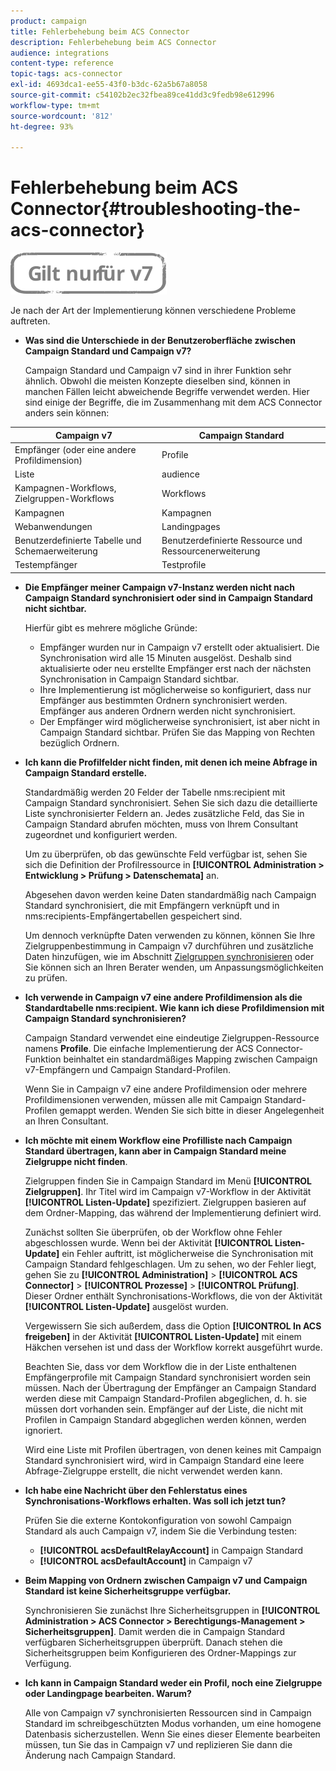 ```yaml
---
product: campaign
title: Fehlerbehebung beim ACS Connector
description: Fehlerbehebung beim ACS Connector
audience: integrations
content-type: reference
topic-tags: acs-connector
exl-id: 4693dca1-ee55-43f0-b3dc-62a5b67a8058
source-git-commit: c54102b2ec32fbea89ce41dd3c9fedb98e612996
workflow-type: tm+mt
source-wordcount: '812'
ht-degree: 93%

---
```


# Fehlerbehebung beim ACS Connector{#troubleshooting-the-acs-connector}

![](../../assets/v7-only.svg)

Je nach der Art der Implementierung können verschiedene Probleme auftreten.

* **Was sind die Unterschiede in der Benutzeroberfläche zwischen Campaign Standard und Campaign v7?**

   Campaign Standard und Campaign v7 sind in ihrer Funktion sehr ähnlich. Obwohl die meisten Konzepte dieselben sind, können in manchen Fällen leicht abweichende Begriffe verwendet werden. Hier sind einige der Begriffe, die im Zusammenhang mit dem ACS Connector anders sein können:

<table> 
 <thead> 
  <tr> 
   <th> Campaign v7<br /> </th> 
   <th> Campaign Standard<br /> </th> 
  </tr> 
 </thead> 
 <tbody> 
  <tr> 
   <td> Empfänger (oder eine andere Profildimension)<br /> </td> 
   <td> Profile<br /> </td> 
  </tr> 
  <tr> 
   <td> Liste<br /> </td> 
   <td> audience<br /> </td> 
  </tr> 
  <tr> 
   <td> Kampagnen-Workflows, Zielgruppen-Workflows<br /> </td> 
   <td> Workflows<br /> </td> 
  </tr> 
  <tr> 
   <td> Kampagnen<br /> </td> 
   <td> Kampagnen<br /> </td> 
  </tr> 
  <tr> 
   <td> Webanwendungen<br /> </td> 
   <td> Landingpages<br /> </td> 
  </tr> 
  <tr> 
   <td> Benutzerdefinierte Tabelle und Schemaerweiterung<br /> </td> 
   <td> Benutzerdefinierte Ressource und Ressourcenerweiterung<br /> </td> 
  </tr> 
  <tr> 
   <td> Testempfänger<br /> </td> 
   <td> Testprofile<br /> </td> 
  </tr> 
 </tbody> 
</table>

* **Die Empfänger meiner Campaign v7-Instanz werden nicht nach Campaign Standard synchronisiert oder sind in Campaign Standard nicht sichtbar.**

   Hierfür gibt es mehrere mögliche Gründe:

   * Empfänger wurden nur in Campaign v7 erstellt oder aktualisiert. Die Synchronisation wird alle 15 Minuten ausgelöst. Deshalb sind aktualisierte oder neu erstellte Empfänger erst nach der nächsten Synchronisation in Campaign Standard sichtbar.
   * Ihre Implementierung ist möglicherweise so konfiguriert, dass nur Empfänger aus bestimmten Ordnern synchronisiert werden. Empfänger aus anderen Ordnern werden nicht synchronisiert.
   * Der Empfänger wird möglicherweise synchronisiert, ist aber nicht in Campaign Standard sichtbar. Prüfen Sie das Mapping von Rechten bezüglich Ordnern.

* **Ich kann die Profilfelder nicht finden, mit denen ich meine Abfrage in Campaign Standard erstelle.**

   Standardmäßig werden 20 Felder der Tabelle nms:recipient mit Campaign Standard synchronisiert. Sehen Sie sich dazu die detaillierte Liste synchronisierter Feldern an. Jedes zusätzliche Feld, das Sie in Campaign Standard abrufen möchten, muss von Ihrem Consultant zugeordnet und konfiguriert werden.

   Um zu überprüfen, ob das gewünschte Feld verfügbar ist, sehen Sie sich die Definition der Profilressource in **[!UICONTROL Administration > Entwicklung > Prüfung > Datenschemata]** an.

   Abgesehen davon werden keine Daten standardmäßig nach Campaign Standard synchronisiert, die mit Empfängern verknüpft und in nms:recipients-Empfängertabellen gespeichert sind.

   Um dennoch verknüpfte Daten verwenden zu können, können Sie Ihre Zielgruppenbestimmung in Campaign v7 durchführen und zusätzliche Daten hinzufügen, wie im Abschnitt [Zielgruppen synchronisieren](../../integrations/using/synchronizing-audiences.md) oder Sie können sich an Ihren Berater wenden, um Anpassungsmöglichkeiten zu prüfen.

* **Ich verwende in Campaign v7 eine andere Profildimension als die Standardtabelle nms:recipient. Wie kann ich diese Profildimension mit Campaign Standard synchronisieren?**

   Campaign Standard verwendet eine eindeutige Zielgruppen-Ressource namens **Profile**. Die einfache Implementierung der ACS Connector-Funktion beinhaltet ein standardmäßiges Mapping zwischen Campaign v7-Empfängern und Campaign Standard-Profilen.

   Wenn Sie in Campaign v7 eine andere Profildimension oder mehrere Profildimensionen verwenden, müssen alle mit Campaign Standard-Profilen gemappt werden. Wenden Sie sich bitte in dieser Angelegenheit an Ihren Consultant.

* **Ich möchte mit einem Workflow eine Profilliste nach Campaign Standard übertragen, kann aber in Campaign Standard meine Zielgruppe nicht finden**.

   Zielgruppen finden Sie in Campaign Standard im Menü **[!UICONTROL Zielgruppen]**. Ihr Titel wird im Campaign v7-Workflow in der Aktivität **[!UICONTROL Listen-Update]** spezifiziert. Zielgruppen basieren auf dem Ordner-Mapping, das während der Implementierung definiert wird.

   Zunächst sollten Sie überprüfen, ob der Workflow ohne Fehler abgeschlossen wurde. Wenn bei der Aktivität **[!UICONTROL Listen-Update]** ein Fehler auftritt, ist möglicherweise die Synchronisation mit Campaign Standard fehlgeschlagen. Um zu sehen, wo der Fehler liegt, gehen Sie zu **[!UICONTROL Administration]** > **[!UICONTROL ACS Connector]** > **[!UICONTROL Prozesse]** > **[!UICONTROL Prüfung]**. Dieser Ordner enthält Synchronisations-Workflows, die von der Aktivität **[!UICONTROL Listen-Update]** ausgelöst wurden.

   Vergewissern Sie sich außerdem, dass die Option **[!UICONTROL In ACS freigeben]** in der Aktivität **[!UICONTROL Listen-Update]** mit einem Häkchen versehen ist und dass der Workflow korrekt ausgeführt wurde.

   Beachten Sie, dass vor dem Workflow die in der Liste enthaltenen Empfängerprofile mit Campaign Standard synchronisiert worden sein müssen. Nach der Übertragung der Empfänger an Campaign Standard werden diese mit Campaign Standard-Profilen abgeglichen, d. h. sie müssen dort vorhanden sein. Empfänger auf der Liste, die nicht mit Profilen in Campaign Standard abgeglichen werden können, werden ignoriert.

   Wird eine Liste mit Profilen übertragen, von denen keines mit Campaign Standard synchronisiert wird, wird in Campaign Standard eine leere Abfrage-Zielgruppe erstellt, die nicht verwendet werden kann.

* **Ich habe eine Nachricht über den Fehlerstatus eines Synchronisations-Workflows erhalten. Was soll ich jetzt tun?**

   Prüfen Sie die externe Kontokonfiguration von sowohl Campaign Standard als auch Campaign v7, indem Sie die Verbindung testen:

   * **[!UICONTROL acsDefaultRelayAccount]** in Campaign Standard
   * **[!UICONTROL acsDefaultAccount]** in Campaign v7

* **Beim Mapping von Ordnern zwischen Campaign v7 und Campaign Standard ist keine Sicherheitsgruppe verfügbar.**

   Synchronisieren Sie zunächst Ihre Sicherheitsgruppen in **[!UICONTROL Administration > ACS Connector > Berechtigungs-Management > Sicherheitsgruppen]**. Damit werden die in Campaign Standard verfügbaren Sicherheitsgruppen überprüft. Danach stehen die Sicherheitsgruppen beim Konfigurieren des Ordner-Mappings zur Verfügung.

* **Ich kann in Campaign Standard weder ein Profil, noch eine Zielgruppe oder Landingpage bearbeiten. Warum?**

   Alle von Campaign v7 synchronisierten Ressourcen sind in Campaign Standard im schreibgeschützten Modus vorhanden, um eine homogene Datenbasis sicherzustellen. Wenn Sie eines dieser Elemente bearbeiten müssen, tun Sie das in Campaign v7 und replizieren Sie dann die Änderung nach Campaign Standard.
